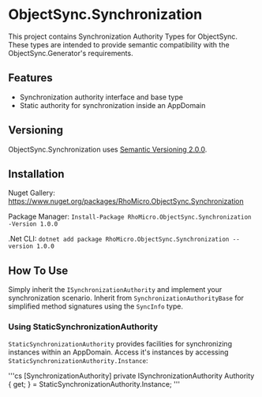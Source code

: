 # ObjectSync.Synchronization #

This project contains Synchronization Authority Types for ObjectSync.
These types are intended to provide semantic compatibility with the ObjectSync.Generator's requirements.

## Features ##

* Synchronization authority interface and base type
* Static authority for synchronization inside an AppDomain

## Versioning ##

ObjectSync.Synchronization uses [Semantic Versioning 2.0.0](https://semver.org/).

## Installation ##

Nuget Gallery: https://www.nuget.org/packages/RhoMicro.ObjectSync.Synchronization

Package Manager: `Install-Package RhoMicro.ObjectSync.Synchronization -Version 1.0.0`

.Net CLI: `dotnet add package RhoMicro.ObjectSync.Synchronization --version 1.0.0`

## How To Use ##

Simply inherit the `ISynchronizationAuthority` and implement your synchronization scenario.
Inherit from `SynchronizationAuthorityBase` for simplified method signatures using the `SyncInfo` type.

### Using StaticSynchronizationAuthority ###

`StaticSynchronizationAuthority` provides facilities for synchronizing instances within an AppDomain.
Access it's instances by accessing `StaticSynchronizationAuthority.Instance`:

'''cs
[SynchronizationAuthority]
private ISynchronizationAuthority Authority { get; } = StaticSynchronizationAuthority.Instance;
'''
